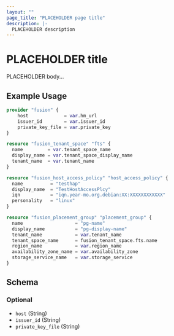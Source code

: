 ```yaml
---
layout: ""
page_title: "PLACEHOLDER page title"
description: |-
  PLACEHOLDER description
---
```


# PLACEHOLDER title

PLACEHOLDER body...

## Example Usage

```terraform
provider "fusion" {
    host             = var.hm_url
    issuer_id        = var.issuer_id
    private_key_file = var.private_key
}

resource "fusion_tenant_space" "fts" {
  name         = var.tenant_space_name
  display_name = var.tenant_space_display_name
  tenant_name  = var.tenant_name
}

resource "fusion_host_access_policy" "host_access_policy" {
  name          = "testhap"
  display_name  = "TestHostAccessPlcy"
  iqn           = "iqn.year-mo.org.debian:XX:XXXXXXXXXXXX"
  personality   = "linux"
}

resource "fusion_placement_group" "placement_group" {
  name                   = "pg-name"
  display_name           = "pg-display-name"
  tenant_name            = var.tenant_name
  tenant_space_name      = fusion_tenant_space.fts.name
  region_name            = var.region_name
  availability_zone_name = var.availability_zone
  storage_service_name   = var.storage_service
}
```

<!-- schema generated by tfplugindocs -->
## Schema

### Optional

- `host` (String)
- `issuer_id` (String)
- `private_key_file` (String)